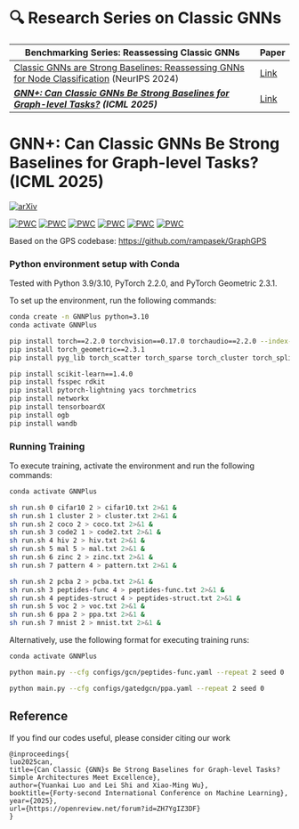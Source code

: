 # 🔍 Research Series on Classic GNNs

| Benchmarking Series: Reassessing Classic GNNs | Paper |
| - | - |
| [Classic GNNs are Strong Baselines: Reassessing GNNs for Node Classification](https://github.com/LUOyk1999/tunedGNN) (NeurIPS 2024) | [Link](https://openreview.net/forum?id=xkljKdGe4E) |
| **_[GNN+: Can Classic GNNs Be Strong Baselines for Graph-level Tasks?](https://github.com/LUOyk1999/GNNPlus) (ICML 2025)_** | [Link](https://arxiv.org/abs/2502.09263) |

# GNN+: Can Classic GNNs Be Strong Baselines for Graph-level Tasks? (ICML 2025)
[![arXiv](https://img.shields.io/badge/arXiv-2502.09263-b31b1b.svg)](https://arxiv.org/abs/2502.09263) 

[![PWC](https://img.shields.io/endpoint.svg?url=https://paperswithcode.com/badge/unlocking-the-potential-of-classic-gnns-for/graph-property-prediction-on-ogbg-ppa)](https://paperswithcode.com/sota/graph-property-prediction-on-ogbg-ppa?p=unlocking-the-potential-of-classic-gnns-for) [![PWC](https://img.shields.io/endpoint.svg?url=https://paperswithcode.com/badge/unlocking-the-potential-of-classic-gnns-for/graph-classification-on-malnet-tiny)](https://paperswithcode.com/sota/graph-classification-on-malnet-tiny?p=unlocking-the-potential-of-classic-gnns-for) [![PWC](https://img.shields.io/endpoint.svg?url=https://paperswithcode.com/badge/unlocking-the-potential-of-classic-gnns-for/graph-classification-on-cifar10-100k)](https://paperswithcode.com/sota/graph-classification-on-cifar10-100k?p=unlocking-the-potential-of-classic-gnns-for) [![PWC](https://img.shields.io/endpoint.svg?url=https://paperswithcode.com/badge/unlocking-the-potential-of-classic-gnns-for/graph-regression-on-peptides-struct)](https://paperswithcode.com/sota/graph-regression-on-peptides-struct?p=unlocking-the-potential-of-classic-gnns-for) [![PWC](https://img.shields.io/endpoint.svg?url=https://paperswithcode.com/badge/unlocking-the-potential-of-classic-gnns-for/node-classification-on-cluster)](https://paperswithcode.com/sota/node-classification-on-cluster?p=unlocking-the-potential-of-classic-gnns-for) [![PWC](https://img.shields.io/endpoint.svg?url=https://paperswithcode.com/badge/unlocking-the-potential-of-classic-gnns-for/node-classification-on-coco-sp)](https://paperswithcode.com/sota/node-classification-on-coco-sp?p=unlocking-the-potential-of-classic-gnns-for)

Based on the GPS codebase: https://github.com/rampasek/GraphGPS

### Python environment setup with Conda

Tested with Python 3.9/3.10, PyTorch 2.2.0, and PyTorch Geometric 2.3.1.

To set up the environment, run the following commands:
```bash
conda create -n GNNPlus python=3.10
conda activate GNNPlus

pip install torch==2.2.0 torchvision==0.17.0 torchaudio==2.2.0 --index-url https://download.pytorch.org/whl/cu118
pip install torch_geometric==2.3.1
pip install pyg_lib torch_scatter torch_sparse torch_cluster torch_spline_conv -f https://data.pyg.org/whl/torch-2.2.0+cu118.html

pip install scikit-learn==1.4.0
pip install fsspec rdkit
pip install pytorch-lightning yacs torchmetrics
pip install networkx
pip install tensorboardX
pip install ogb
pip install wandb
```


### Running Training

To execute training, activate the environment and run the following commands:

```bash
conda activate GNNPlus

sh run.sh 0 cifar10 2 > cifar10.txt 2>&1 &
sh run.sh 1 cluster 2 > cluster.txt 2>&1 &
sh run.sh 2 coco 2 > coco.txt 2>&1 &
sh run.sh 3 code2 1 > code2.txt 2>&1 &
sh run.sh 4 hiv 2 > hiv.txt 2>&1 &
sh run.sh 5 mal 5 > mal.txt 2>&1 &
sh run.sh 6 zinc 2 > zinc.txt 2>&1 &
sh run.sh 7 pattern 4 > pattern.txt 2>&1 &

sh run.sh 2 pcba 2 > pcba.txt 2>&1 &
sh run.sh 3 peptides-func 4 > peptides-func.txt 2>&1 &
sh run.sh 4 peptides-struct 4 > peptides-struct.txt 2>&1 &
sh run.sh 5 voc 2 > voc.txt 2>&1 &
sh run.sh 6 ppa 2 > ppa.txt 2>&1 &
sh run.sh 7 mnist 2 > mnist.txt 2>&1 &
```

Alternatively, use the following format for executing training runs:

```bash
conda activate GNNPlus

python main.py --cfg configs/gcn/peptides-func.yaml --repeat 2 seed 0

python main.py --cfg configs/gatedgcn/ppa.yaml --repeat 2 seed 0 
```

## Reference

If you find our codes useful, please consider citing our work

```
@inproceedings{
luo2025can,
title={Can Classic {GNN}s Be Strong Baselines for Graph-level Tasks? Simple Architectures Meet Excellence},
author={Yuankai Luo and Lei Shi and Xiao-Ming Wu},
booktitle={Forty-second International Conference on Machine Learning},
year={2025},
url={https://openreview.net/forum?id=ZH7YgIZ3DF}
}
```
